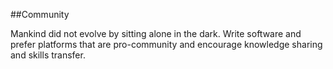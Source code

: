 
##Community

Mankind did not evolve by sitting alone in the dark. Write software and prefer platforms that are pro-community
and encourage knowledge sharing and skills transfer.
